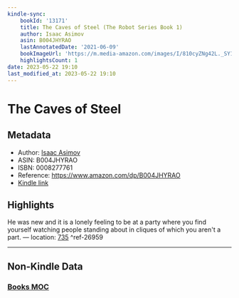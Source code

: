 ```yaml
---
kindle-sync:
    bookId: '13171'
    title: The Caves of Steel (The Robot Series Book 1)
    author: Isaac Asimov
    asin: B004JHYRAO
    lastAnnotatedDate: '2021-06-09'
    bookImageUrl: 'https://m.media-amazon.com/images/I/810cyZNg42L._SY160.jpg'
    highlightsCount: 1
date: 2023-05-22 19:10
last_modified_at: 2023-05-22 19:10
---
```


# The Caves of Steel

## Metadata

-   Author: [Isaac Asimov](https://www.amazon.comundefined)
-   ASIN: B004JHYRAO
-   ISBN: 0008277761
-   Reference: https://www.amazon.com/dp/B004JHYRAO
-   [Kindle link](kindle://book?action=open&asin=B004JHYRAO)

## Highlights

He was new and it is a lonely feeling to be at a party where you find yourself watching people standing about in cliques of which you aren't a part. — location: [735](kindle://book?action=open&asin=B004JHYRAO&location=735) ^ref-26959

---

## Non-Kindle Data

### [Books MOC](Books%20MOC.md)
